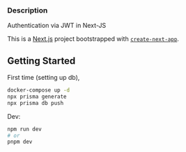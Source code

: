 ### Description

Authentication via JWT in Next-JS

This is a [Next.js](https://nextjs.org/) project bootstrapped with [`create-next-app`](https://github.com/vercel/next.js/tree/canary/packages/create-next-app).

## Getting Started

First time (setting up db),

```bash
docker-compose up -d
npx prisma generate
npx prisma db push
```

Dev:

```bash
npm run dev
# or
pnpm dev
```
